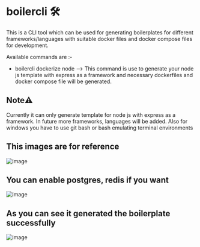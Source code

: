 # boilercli 🛠

This is a CLI tool which can be used for generating boilerplates for different frameworks/languages with suitable docker files and docker compose files for development.

Available commands are :-

 - boilercli dockerize node --> This command is use to generate your node js template with express as a framework and necessary dockerfiles and docker compose file will be generated.

## Note⚠️
Currently it can only generate template for node js with express as a framework. In future more frameworks, languages will be added.
Also for windows you have to use git bash or bash emulating terminal environments

## This images are for reference

![image](https://github.com/user-attachments/assets/4b93cf11-fc44-4dc2-ab1b-61a18bb8561f)

## You can enable postgres, redis if you want

![image](https://github.com/user-attachments/assets/641322d9-d35e-4123-861d-2d7237a9c242)

## As you can see it generated the boilerplate successfully

![image](https://github.com/user-attachments/assets/d22afcfc-f95c-4107-be74-2ae3e7150eda)


